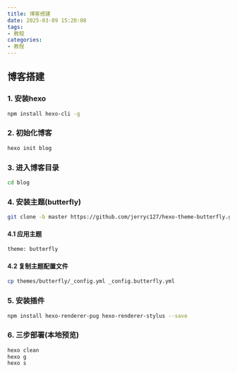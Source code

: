 ```yaml
---
title: 博客搭建
date: 2025-03-09 15:20:08
tags:
- 教程
categories:
- 教程
---
```

## 博客搭建
### 1. 安装hexo
```bash
npm install hexo-cli -g
```
### 2. 初始化博客
```bash
hexo init blog
```
### 3. 进入博客目录
```bash
cd blog
```
### 4. 安装主题(butterfly)
```bash
git clone -b master https://github.com/jerryc127/hexo-theme-butterfly.git themes/butterfly
```
#### 4.1 应用主题
```bash
theme: butterfly
```
#### 4.2 复制主题配置文件
```bash
cp themes/butterfly/_config.yml _config.butterfly.yml
```
### 5. 安装插件
```bash
npm install hexo-renderer-pug hexo-renderer-stylus --save
```
### 6. 三步部署(本地预览)
```bash
hexo clean
hexo g
hexo s
```